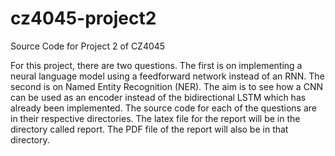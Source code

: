# cz4045-project2
Source Code for Project 2 of CZ4045

For this project, there are two questions.
The first is on implementing a neural language model using a feedforward network instead of an RNN.
The second is on Named Entity Recognition (NER). The aim is to see how a CNN can be used as an encoder instead of the bidirectional LSTM which has already been implemented.
The source code for each of the questions are in their respective directories.
The latex file for the report will be in the directory called report. 
The PDF file of the report will also be in that directory.
